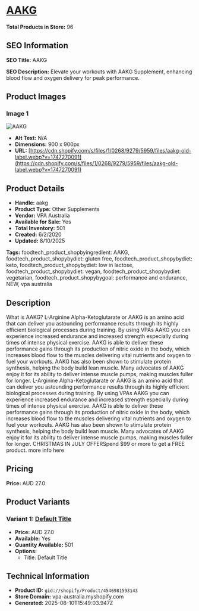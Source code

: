 # [AAKG](https://vpa-australia.myshopify.com/products/aakg)

**Total Products in Store:** 96

## SEO Information

**SEO Title:** AAKG

**SEO Description:** Elevate your workouts with AAKG Supplement, enhancing blood flow and oxygen delivery for peak performance.

## Product Images

### Image 1
![AAKG](https://cdn.shopify.com/s/files/1/0268/9279/5959/files/aakg-old-label.webp?v=1747270091)

- **Alt Text:** N/A
- **Dimensions:** 900 x 900px
- **URL:** [https://cdn.shopify.com/s/files/1/0268/9279/5959/files/aakg-old-label.webp?v=1747270091](https://cdn.shopify.com/s/files/1/0268/9279/5959/files/aakg-old-label.webp?v=1747270091)

## Product Details

- **Handle:** aakg
- **Product Type:** Other Supplements
- **Vendor:** VPA Australia
- **Available for Sale:** Yes
- **Total Inventory:** 501
- **Created:** 6/2/2020
- **Updated:** 8/10/2025

**Tags:** foodtech_product_shopbyingredient: AAKG, foodtech_product_shopybydiet: gluten free, foodtech_product_shopybydiet: keto, foodtech_product_shopybydiet: low in lactose, foodtech_product_shopybydiet: vegan, foodtech_product_shopybydiet: vegetarian, foodtech_product_shopybygoal: performance and endurance, NEW, vpa australia

## Description

What is AAKG? L-Arginine Alpha-Ketoglutarate or AAKG is an amino acid that can deliver you astounding performance results through its highly efficient biological processes during training. By using VPAs AAKG you can experience increased endurance and increased strength especially during times of intense physical exercise. AAKG is able to deliver these performance gains through its production of nitric oxide in the body, which increases blood flow to the muscles delivering vital nutrients and oxygen to fuel your workouts. AAKG has also been shown to stimulate protein synthesis, helping the body build lean muscle. Many advocates of AAKG enjoy it for its ability to deliver intense muscle pumps, making muscles fuller for longer. L-Arginine Alpha-Ketoglutarate or AAKG is an amino acid that can deliver you astounding performance results through its highly efficient biological processes during training. By using VPAs AAKG you can experience increased endurance and increased strength especially during times of intense physical exercise. AAKG is able to deliver these performance gains through its production of nitric oxide in the body, which increases blood flow to the muscles delivering vital nutrients and oxygen to fuel your workouts. AAKG has also been shown to stimulate protein synthesis, helping the body build lean muscle. Many advocates of AAKG enjoy it for its ability to deliver intense muscle pumps, making muscles fuller for longer. CHRISTMAS IN JULY OFFERSpend $99 or more to get a FREE product. more info here

## Pricing

**Price:** AUD 27.0

## Product Variants

### Variant 1: [Default Title](https://vpa-australia.myshopify.com/products/aakg)

- **Price:** AUD 27.0
- **Available:** Yes
- **Quantity Available:** 501
- **Options:**
  - Title: Default Title

## Technical Information

- **Product ID:** `gid://shopify/Product/4546981593143`
- **Store Domain:** vpa-australia.myshopify.com
- **Generated:** 2025-08-10T15:49:03.947Z

